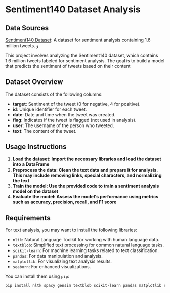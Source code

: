 # Sentiment140 Dataset Analysis


## Data Sources
[Sentiment140 Dataset](https://www.kaggle.com/datasets/kazanova/sentiment140): A dataset for sentiment analysis containing 1.6 million tweets.
ؤ

This project involves analyzing the Sentiment140 dataset, which contains 1.6 million tweets labeled for sentiment analysis. The goal is to build a model that predicts the sentiment of tweets based on their content

## Dataset Overview

The dataset consists of the following columns:

- **target**: Sentiment of the tweet (0 for negative, 4 for positive).
- **id**: Unique identifier for each tweet.
- **date**: Date and time when the tweet was created.
- **flag**: Indicates if the tweet is flagged (not used in analysis).
- **user**: The username of the person who tweeted.
- **text**: The content of the tweet.

 ## Usage Instructions

1. **Load the dataset: Import the necessary libraries and load the dataset into a DataFrame**
2. **Preprocess the data: Clean the text data and prepare it for analysis. This may include removing links, special characters, and normalizing the text**
3. **Train the model: Use the provided code to train a sentiment analysis model on the dataset**
4. **Evaluate the model: Assess the model's performance using metrics such as accuracy, precision, recall, and F1 score**
   
## Requirements 

For text analysis, you may want to install the following libraries:

- `nltk`: Natural Language Toolkit for working with human language data.
- `textblob`: Simplified text processing for common natural language tasks.
- `scikit-learn`: For machine learning tasks related to text classification.
- `pandas`: For data manipulation and analysis.
- `matplotlib`: For visualizing text analysis results.
- `seaborn`: For enhanced visualizations.

You can install them using `pip`:

```bash
pip install nltk spacy gensim textblob scikit-learn pandas matplotlib seaborn
